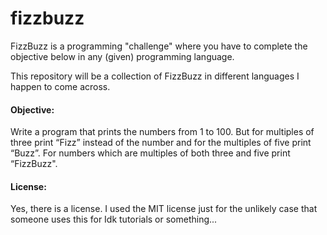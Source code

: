 # fizzbuzz

FizzBuzz is a programming "challenge" where you have to complete the objective below in any (given) programming language.

This repository will be a collection of FizzBuzz in different languages I happen to come across.

#### Objective:
Write a program that prints the numbers from 1 to 100. But for multiples of three print “Fizz” instead of the number and for the multiples of five print “Buzz”. For numbers which are multiples of both three and five print “FizzBuzz".


#### License:
Yes, there is a license. I used the MIT license just for the unlikely case that someone uses this for Idk tutorials or something...
